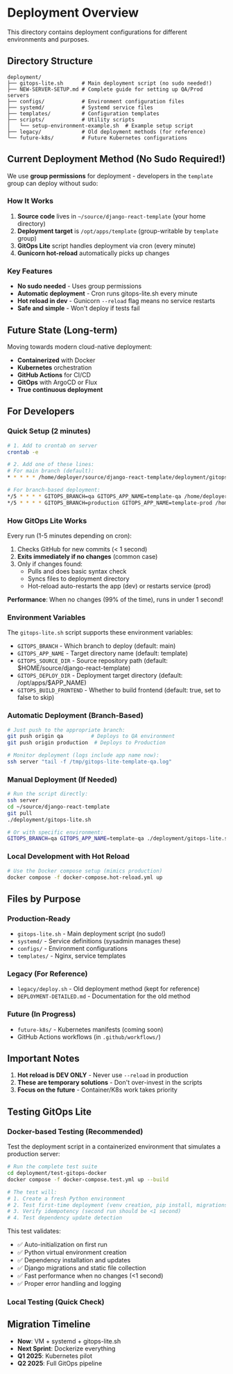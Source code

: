 # Deployment Overview

This directory contains deployment configurations for different environments and purposes.

## Directory Structure

```
deployment/
├── gitops-lite.sh      # Main deployment script (no sudo needed!)
├── NEW-SERVER-SETUP.md # Complete guide for setting up QA/Prod servers
├── configs/            # Environment configuration files
├── systemd/            # Systemd service files
├── templates/          # Configuration templates
├── scripts/            # Utility scripts
│   └── setup-environment-example.sh  # Example setup script
├── legacy/             # Old deployment methods (for reference)
└── future-k8s/         # Future Kubernetes configurations
```

## Current Deployment Method (No Sudo Required!)

We use **group permissions** for deployment - developers in the `template` group can deploy without sudo:

### How It Works
1. **Source code** lives in `~/source/django-react-template` (your home directory)
2. **Deployment target** is `/opt/apps/template` (group-writable by `template` group)
3. **GitOps Lite** script handles deployment via cron (every minute)
4. **Gunicorn hot-reload** automatically picks up changes

### Key Features
- **No sudo needed** - Uses group permissions
- **Automatic deployment** - Cron runs gitops-lite.sh every minute
- **Hot reload in dev** - Gunicorn `--reload` flag means no service restarts
- **Safe and simple** - Won't deploy if tests fail

## Future State (Long-term)

Moving towards modern cloud-native deployment:
- **Containerized** with Docker
- **Kubernetes** orchestration
- **GitHub Actions** for CI/CD
- **GitOps** with ArgoCD or Flux
- **True continuous deployment**

## For Developers

### Quick Setup (2 minutes)

```bash
# 1. Add to crontab on server
crontab -e

# 2. Add one of these lines:
# For main branch (default):
* * * * * /home/deployer/source/django-react-template/deployment/gitops-lite.sh

# For branch-based deployment:
*/5 * * * * GITOPS_BRANCH=qa GITOPS_APP_NAME=template-qa /home/deployer/source/django-react-template/deployment/gitops-lite.sh
*/5 * * * * GITOPS_BRANCH=production GITOPS_APP_NAME=template-prod /home/deployer/source/django-react-template/deployment/gitops-lite.sh
```

### How GitOps Lite Works

Every run (1-5 minutes depending on cron):
1. Checks GitHub for new commits (< 1 second)
2. **Exits immediately if no changes** (common case)
3. Only if changes found:
   - Pulls and does basic syntax check
   - Syncs files to deployment directory
   - Hot-reload auto-restarts the app (dev) or restarts service (prod)

**Performance**: When no changes (99% of the time), runs in under 1 second!

### Environment Variables

The `gitops-lite.sh` script supports these environment variables:
- `GITOPS_BRANCH` - Which branch to deploy (default: main)
- `GITOPS_APP_NAME` - Target directory name (default: template)
- `GITOPS_SOURCE_DIR` - Source repository path (default: $HOME/source/django-react-template)
- `GITOPS_DEPLOY_DIR` - Deployment target directory (default: /opt/apps/$APP_NAME)
- `GITOPS_BUILD_FRONTEND` - Whether to build frontend (default: true, set to false to skip)

### Automatic Deployment (Branch-Based)
```bash
# Just push to the appropriate branch:
git push origin qa         # Deploys to QA environment
git push origin production  # Deploys to Production

# Monitor deployment (logs include app name now):
ssh server "tail -f /tmp/gitops-lite-template-qa.log"
```

### Manual Deployment (If Needed)
```bash
# Run the script directly:
ssh server
cd ~/source/django-react-template
git pull
./deployment/gitops-lite.sh

# Or with specific environment:
GITOPS_BRANCH=qa GITOPS_APP_NAME=template-qa ./deployment/gitops-lite.sh
```

### Local Development with Hot Reload
```bash
# Use the Docker compose setup (mimics production)
docker compose -f docker-compose.hot-reload.yml up
```

## Files by Purpose

### Production-Ready
- `gitops-lite.sh` - Main deployment script (no sudo!)
- `systemd/` - Service definitions (sysadmin manages these)
- `configs/` - Environment configurations
- `templates/` - Nginx, service templates

### Legacy (For Reference)
- `legacy/deploy.sh` - Old deployment method (kept for reference)
- `DEPLOYMENT-DETAILED.md` - Documentation for the old method

### Future (In Progress)
- `future-k8s/` - Kubernetes manifests (coming soon)
- GitHub Actions workflows (in `.github/workflows/`)

## Important Notes

1. **Hot reload is DEV ONLY** - Never use `--reload` in production
2. **These are temporary solutions** - Don't over-invest in the scripts
3. **Focus on the future** - Container/K8s work takes priority

## Testing GitOps Lite

### Docker-based Testing (Recommended)

Test the deployment script in a containerized environment that simulates a production server:

```bash
# Run the complete test suite
cd deployment/test-gitops-docker
docker compose -f docker-compose.test.yml up --build

# The test will:
# 1. Create a fresh Python environment
# 2. Test first-time deployment (venv creation, pip install, migrations)
# 3. Verify idempotency (second run should be <1 second)
# 4. Test dependency update detection
```

This test validates:
- ✅ Auto-initialization on first run
- ✅ Python virtual environment creation
- ✅ Dependency installation and updates
- ✅ Django migrations and static file collection
- ✅ Fast performance when no changes (<1 second)
- ✅ Proper error handling and logging

### Local Testing (Quick Check)


## Migration Timeline

- **Now**: VM + systemd + gitops-lite.sh
- **Next Sprint**: Dockerize everything
- **Q1 2025**: Kubernetes pilot
- **Q2 2025**: Full GitOps pipeline
